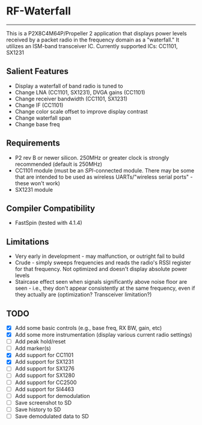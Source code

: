 # RF-Waterfall
--------------

This is a P2X8C4M64P/Propeller 2 application that displays power levels received by a packet radio in the frequency domain as a "waterfall." It utilizes an ISM-band transceiver IC. Currently supported ICs: CC1101, SX1231

## Salient Features

* Display a waterfall of band radio is tuned to
* Change LNA (CC1101, SX1231), DVGA gains (CC1101)
* Change receiver bandwidth (CC1101, SX1231)
* Change IF (CC1101)
* Change color scale offset to improve display contrast
* Change waterfall span
* Change base freq

## Requirements

* P2 rev B or newer silicon. 250MHz or greater clock is strongly recommended (default is 250MHz)
* CC1101 module (must be an *SPI*-connected module. There may be some that are intended to be used as wireless UARTs/"wireless serial ports" - these won't work)
* SX1231 module

## Compiler Compatibility

* FastSpin (tested with 4.1.4)

## Limitations

* Very early in development - may malfunction, or outright fail to build
* Crude - simply sweeps frequencies and reads the radio's RSSI register for that frequency. Not optimized and doesn't display absolute power levels
* Staircase effect seen when signals significantly above noise floor are seen - i.e., they don't appear consistently at the same frequency, even if they actually are (optimization? Transceiver limitation?)

## TODO

- [x] Add some basic controls (e.g., base freq, RX BW, gain, etc)
- [x] Add some more instrumentation (display various current radio settings)
- [ ] Add peak hold/reset
- [ ] Add marker(s)
- [x] Add support for CC1101
- [x] Add support for SX1231
- [ ] Add support for SX1276
- [ ] Add support for SX1280
- [ ] Add support for CC2500
- [ ] Add support for SI4463
- [ ] Add support for demodulation
- [ ] Save screenshot to SD
- [ ] Save history to SD
- [ ] Save demodulated data to SD
